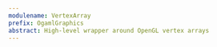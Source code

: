 ```yaml
---
modulename: VertexArray
prefix: OgamlGraphics
abstract: High-level wrapper around OpenGL vertex arrays
---
```




